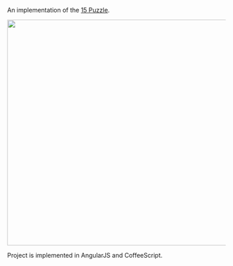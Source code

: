 An implementation of the [15 Puzzle](https://en.wikipedia.org/wiki/15_puzzle).

<img src="demo/gameplay.gif" width="520">

Project is implemented in AngularJS and CoffeeScript.

